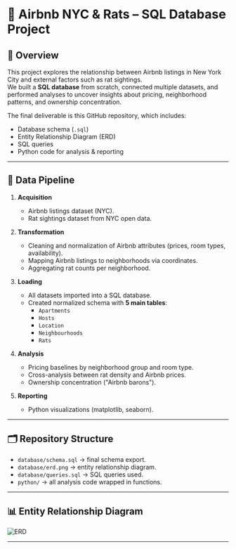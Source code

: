 # 🐀 Airbnb NYC & Rats – SQL Database Project

## 📌 Overview
This project explores the relationship between Airbnb listings in New York City and external factors such as rat sightings.  
We built a **SQL database** from scratch, connected multiple datasets, and performed analyses to uncover insights about pricing, neighborhood patterns, and ownership concentration.

The final deliverable is this GitHub repository, which includes:
- Database schema (`.sql`)
- Entity Relationship Diagram (ERD)
- SQL queries
- Python code for analysis & reporting

---

## 🔧 Data Pipeline

1. **Acquisition**
   - Airbnb listings dataset (NYC).
   - Rat sightings dataset from NYC open data.

2. **Transformation**
   - Cleaning and normalization of Airbnb attributes (prices, room types, availability).
   - Mapping Airbnb listings to neighborhoods via coordinates.
   - Aggregating rat counts per neighborhood.

3. **Loading**
   - All datasets imported into a SQL database.
   - Created normalized schema with **5 main tables**:
     - `Apartments`
     - `Hosts`
     - `Location`
     - `Neighbourhoods`
     - `Rats`

4. **Analysis**
   - Pricing baselines by neighborhood group and room type.
   - Cross-analysis between rat density and Airbnb prices.
   - Ownership concentration ("Airbnb barons").

5. **Reporting**
   - Python visualizations (matplotlib, seaborn).

---

## 🗂 Repository Structure

- `database/schema.sql` → final schema export.
- `database/erd.png` → entity relationship diagram.
- `database/queries.sql` → SQL queries used.
- `python/` → all analysis code wrapped in functions.

---

## 📊 Entity Relationship Diagram

![ERD](Airbnb_ny-ERD.png)

---

